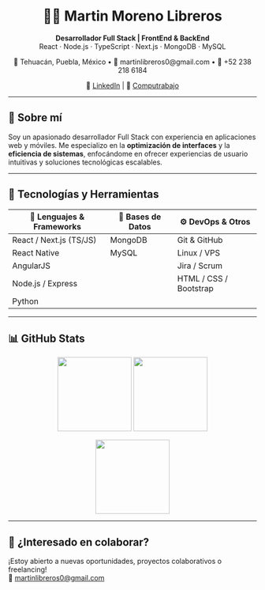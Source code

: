 <h1 align="center">👨‍💻 Martin Moreno Libreros</h1>
<p align="center">
  <b>Desarrollador Full Stack | FrontEnd & BackEnd</b><br/>
  React · Node.js · TypeScript · Next.js · MongoDB · MySQL
</p>

<p align="center">
  📍 Tehuacán, Puebla, México •  
  📧 martinlibreros0@gmail.com •  
  📱 +52 238 218 6184  
</p>

<p align="center">
  🔗 <a href="https://www.linkedin.com/in/martin-moreno-libreros-05421b308/">LinkedIn</a> |
  🔗 <a href="https://candidato.mx.computrabajo.com/candidate/home">Computrabajo</a>
</p>

---

## 🚀 Sobre mí

Soy un apasionado desarrollador Full Stack con experiencia en aplicaciones web y móviles. Me especializo en la **optimización de interfaces** y la **eficiencia de sistemas**, enfocándome en ofrecer experiencias de usuario intuitivas y soluciones tecnológicas escalables.

---

## 🧠 Tecnologías y Herramientas

| 🧰 Lenguajes & Frameworks | 💾 Bases de Datos | ⚙️ DevOps & Otros |
|--------------------------|------------------|-------------------|
| React / Next.js (TS/JS)  | MongoDB          | Git & GitHub      |
| React Native             | MySQL            | Linux / VPS       |
| AngularJS                |                  | Jira / Scrum      |
| Node.js / Express        |                  | HTML / CSS / Bootstrap |
| Python                   |                  |                   |

---

## 📊 GitHub Stats

<p align="center">
  <img height="150" src="https://github-readme-stats.vercel.app/api?username=HilayGM&show_icons=true&theme=tokyonight" />
  <img height="150" src="https://github-readme-stats.vercel.app/api/top-langs/?username=HilayGM&layout=compact&theme=tokyonight" />
</p>

<p align="center">
  <img height="150" src="https://github-readme-streak-stats.herokuapp.com/?user=HilayGM&theme=tokyonight" />
</p>

---

## 🤝 ¿Interesado en colaborar?

¡Estoy abierto a nuevas oportunidades, proyectos colaborativos o freelancing!  
📩 martinlibreros0@gmail.com  
